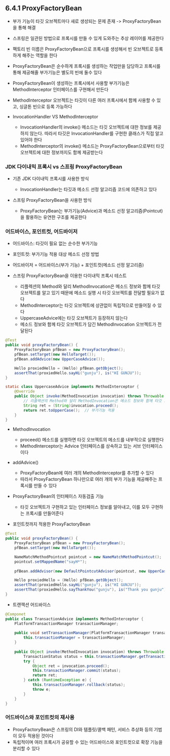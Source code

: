 ## 6.4.1 ProxyFactoryBean
- 부가 기능이 타깃 오브젝트마다 새로 생성되는 문제 존재 -> ProxyFactoryBean을 통해 해결
- 스프링은 일관된 방법으로 프록시를 만들 수 있게 도와주는 추상 레이어를 제공한다
- 팩토리 빈 이름은 ProxyFactoryBean으로 프록시를 생성해서 빈 오브젝트로 등록하게 해주는 역할을 한다
- ProxyFactoryBean은 순수하게 프록시를 생성하는 작업만을 담당하고 프록시를 통해 제공해줄 부가기능은 별도의 빈에 둘수 있다
- ProxyFactoryBean이 생성하는 프록시에서 사용할 부가기능은 Methodlnterceptor 인터페이스를 구현해서 만든다
- MethodInterceptor 오브젝트는 타깃이 다른 여러 프록시에서 함께 사용할 수 있고, 싱글톤 빈으로 등록 가능하다

- InvocationHandler VS Methodlnterceptor
	- InvocationHandler의 invoke() 메소드는 타깃 오브젝트에 대한 정보를 제공하지 않는다. 따라서 타깃은 InvocationHandler를 구현한 클래스가 직접 알고 있어야 한다
	- Methodlnterceptor의 invoke() 메소드는 ProxyFactoryBean으로부터 타깃 오브젝트에 대한 정보까지도 함께 제공받는다

### JDK 다이내믹 프록시 vs 스프링 ProxyFactoryBean
- 기존 JDK 다이내믹 프록시를 사용한 방식
	-  InvocationHandler는 타깃과 메소드 선정 알고리즘 코드에 의존하고 있다

- 스프링 ProxyFactoryBean을 사용한 방식
	- ProxyFactoryBean는 부가기능(Advice)과 메소드 선정 알고리즘(Pointcut)을 활용하는 유연한 구조를 제공한다

### 어드바이스, 포인트컷, 어드바이저
- 어드바이스: 타깃이 필요 없는 순수한 부가기능
- 포인트컷: 부가기능 적용 대상 메소드 선정 방법
- 어드바이저 = 어드바이스(부가 기능) + 포인트컷(메소드 선정 알고리즘)

- 스프링 ProxyFactoryBean을 이용한 다이내믹 프록시 테스트
	- 리플렉션의 Method와 달리 MethodInvocation은 메소드 정보와 함께 타깃 오브젝트를 알고 있기 때문에 메소드 실행 시 타깃 오브젝트를 전달할 필요가 없다
	- Methodlnterceptor는 타깃 오브젝트에 상관없이 독립적으로 만들어질 수 있다
	- UppercaseAdvice에는 타깃 오브젝트가 등장하지 않는다
	- 메소드 정보와 함께 타깃 오브젝트가 담긴 Methodlnvocation 오브젝트가 전달된다
```java
@Test
public void proxyFactoryBean() {
    ProxyFactoryBean pfBean = new ProxyFactoryBean();
    pfBean.setTarget(new HelloTarget());
    pfBean.addAdvice(new UpperCaseAdvice());

    Hello proxiedHello = (Hello) pfBean.getObject();
    assertThat(proxiedHello.sayHi("gunju"), is("HI GUNJU"));
}

static class UppercaseAdvice implements MethodInterceptor {
    @Override
    public Object invoke(MethodInvocation invocation) throws Throwable {
        // 리플렉션의 Method와 달리 MethodInvocation은 메소드 정보와 함께 타깃 오브젝트를 알고 있기 때문에 메소드 실행 시 타깃 오브젝트를 전달할 필요가 없다
        String ret = (String)invocation.proceed();
        return ret.toUpperCase();  // 부가기능 적용
    }
}
```
- Methodlnvocation
	- proceed() 메소드를 실행하면 타깃 오브젝트의 메소드를 내부적으로 실행한다
	- Methodlnterceptor는 Advice 인터페이스를 상속하고 있는 서브 인터페이스이다
- addAdvice()
	- ProxyFactoryBean에 여러 개의 Methodlnterceptor를 추가할 수 있다
	- 따라서 ProxyFactoryBean 하나만으로 여러 개의 부가 기능을 제공해주는 프록시를 만들 수 있다
- ProxyFactoryBean의 인터페이스 자동검출 기능
	- 타깃 오브젝트가 구현하고 있는 인터페이스 정보를 알아내고, 이를 모두 구현하는 프록시를 만들어준다

- 포인트컷까지 적용한 ProxyFactoryBean
```java
@Test
public void proxyFactoryBean() {
    ProxyFactoryBean pfBean = new ProxyFactoryBean();
    pfBean.setTarget(new HelloTarget());

    NameMatchMethodPointcut pointcut = new NameMatchMethodPointcut();
    pointcut.setMappedName("sayH*");
    
    pfBean.addAdvisor(new DefaultPointcutAdvisor(pointcut, new UpperCaseAdvice()));

    Hello proxiedHello = (Hello) pfBean.getObject();
    assertThat(proxiedHello.sayHi("gunju"), is("HI GUNJU"));
    assertThat(proxiedHello.sayThankYou("gunju"), is("Thank you gunju"));
}
```

- 트랜잭션 어드바이스
```java
@Componet
public class TransactionAdvice implements MethodInterceptor {
    PlatformTransactionManager transactionManager;
    
    public void setTransactionManager(PlatformTransactionManager transactionManager) {
        this.transactionManager = transactionManager;
    }
    
    public Object invoke(MethodInvocation invocation) throws Throwable {
        TransactionStatus status = this.transactionManager.getTransaction(new DefaultTransactionDefinition());
        try {
            Object ret = invocation.proceed();
            this.transactionManager.commit(status);
            return ret;
        } catch (RuntimeException e) {
            this.transactionManager.rollback(status);
            throw e;
        }
    }
}
```

### 어드바이스와 포인트컷의 재사용
- ProxyFactoryBean은 스프링의 DI와 템플릿/콜백 패턴, 서비스 추상화 등의 기법이 모두 적용된 것이다
- 독립적이며 여러 프록시가 공유할 수 있는 어드바이스와 포인트컷으로 확장 기능을 분리할 수 있다